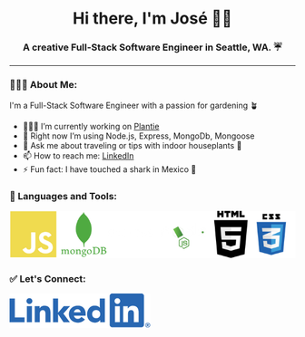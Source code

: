 <h1 align="center">Hi there, I'm José 👋🏼</h1>
<h3 align="center">A creative Full-Stack Software Engineer in Seattle, WA. ☔️ </h3>

---

### 🙇🏻‍♂️ About Me:

I'm a Full-Stack Software Engineer with a passion for gardening 🪴 

- 👨🏻‍💻 I’m currently working on [Plantie](https://github.com/JoseGalvez-H/plantie)
- 🧠 Right now I’m using Node.js, Express, MongoDb, Mongoose
- 💬 Ask me about traveling or tips with indoor houseplants 🌱
- 📫 How to reach me: [LinkedIn](https://www.linkedin.com/in/josegalvez-h/)
- ⚡ Fun fact: I have touched a shark in Mexico 🦈

### 💾 Languages and Tools:

![JavaScript, MongoDb, Express, Node.js, HTML5, CSS3](assets/languages2.png)

### ✅ Let's Connect:
[![LinkedIn](assets/linkedinlogo.png)](https://www.linkedin.com/in/josegalvez-h/)







